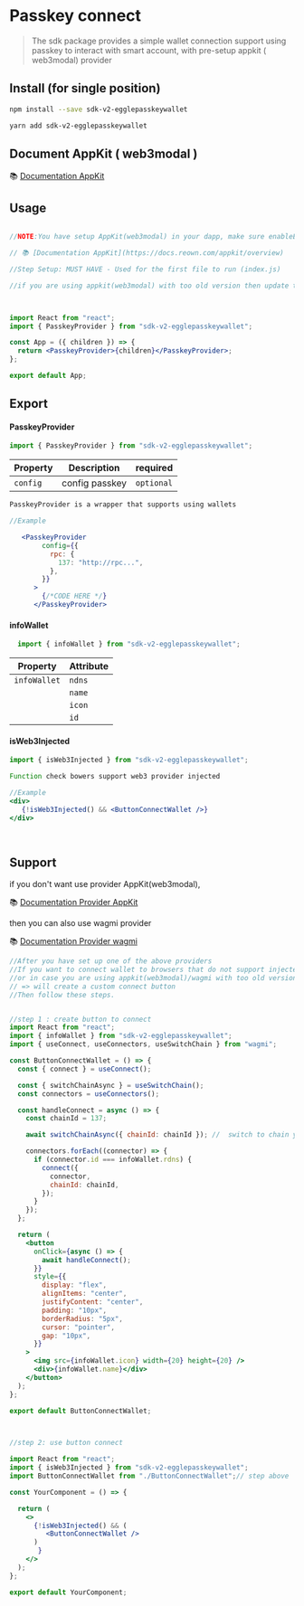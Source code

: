 # Passkey connect

> The sdk package provides a simple wallet connection support using passkey to interact with smart account, with pre-setup appkit ( web3modal) provider

## Install (for single position)

```bash
npm install --save sdk-v2-egglepasskeywallet
```

```bash
yarn add sdk-v2-egglepasskeywallet
```

## Document AppKit ( web3modal )

📚 [Documentation AppKit](https://docs.reown.com/appkit/overview)

## Usage

```jsx

//NOTE:You have setup AppKit(web3modal) in your dapp, make sure enableEIP6963 = true, enableInjected = true

// 📚 [Documentation AppKit](https://docs.reown.com/appkit/overview)

//Step Setup: MUST HAVE - Used for the first file to run (index.js)

//if you are using appkit(web3modal) with too old version then update to the latest appkit version



import React from "react";
import { PasskeyProvider } from "sdk-v2-egglepasskeywallet";

const App = ({ children }) => {
  return <PasskeyProvider>{children}</PasskeyProvider>;
};

export default App;
```

## 
## Export

#### PasskeyProvider
```jsx
import { PasskeyProvider } from "sdk-v2-egglepasskeywallet";
```

| Property                      | Description             | required                                             
| ----------------------------- | ----------------------- | -----------------------------
| `config`                      | config passkey          |`optional`

```jsx
PasskeyProvider is a wrapper that supports using wallets
```

```jsx
//Example

   <PasskeyProvider
        config={{
          rpc: {
            137: "http://rpc...",
          },
        }}
      >
        {/*CODE HERE */}
      </PasskeyProvider>
```

#### infoWallet
```jsx
  import { infoWallet } from "sdk-v2-egglepasskeywallet";
```

| Property                      | Attribute                                                     
| ----------------------------- | ------------------------------------------------------------- 
| `infoWallet`                  | `ndns`
|                               | `name`
|                               | `icon`
|                               | `id`



#### isWeb3Injected
```jsx
import { isWeb3Injected } from "sdk-v2-egglepasskeywallet";
```
```jsx
Function check bowers support web3 provider injected
```



```jsx
//Example
<div> 
   {!isWeb3Injected() && <ButtonConnectWallet />}
</div>

 
```

## Support

if you don't want use provider AppKit(web3modal),

📚 [Documentation Provider AppKit](https://docs.reown.com/appkit/overview)

then you can also use wagmi provider

📚 [Documentation Provider wagmi](https://wagmi.sh/react/getting-started)


```jsx
//After you have set up one of the above providers
//If you want to connect wallet to browsers that do not support injected 
//or in case you are using appkit(web3modal)/wagmi with too old version but you don't want to update to new version
// => will create a custom connect button
//Then follow these steps.


//step 1 : create button to connect
import React from "react";
import { infoWallet } from "sdk-v2-egglepasskeywallet";
import { useConnect, useConnectors, useSwitchChain } from "wagmi";

const ButtonConnectWallet = () => {
  const { connect } = useConnect();

  const { switchChainAsync } = useSwitchChain();
  const connectors = useConnectors();

  const handleConnect = async () => {
    const chainId = 137;

    await switchChainAsync({ chainId: chainId }); //  switch to chain you want connect

    connectors.forEach((connector) => {
      if (connector.id === infoWallet.rdns) {
        connect({
          connector,
          chainId: chainId,
        });
      }
    });
  };

  return (
    <button
      onClick={async () => {
        await handleConnect();
      }}
      style={{
        display: "flex",
        alignItems: "center",
        justifyContent: "center",
        padding: "10px",
        borderRadius: "5px",
        cursor: "pointer",
        gap: "10px",
      }}
    >
      <img src={infoWallet.icon} width={20} height={20} />
      <div>{infoWallet.name}</div>
    </button>
  );
};

export default ButtonConnectWallet;



//step 2: use button connect

import React from "react";
import { isWeb3Injected } from "sdk-v2-egglepasskeywallet";
import ButtonConnectWallet from "./ButtonConnectWallet";// step above

const YourComponent = () => {

  return (
    <>
      {!isWeb3Injected() && (
         <ButtonConnectWallet />
      )
       }
    </>
  );
};

export default YourComponent;






```
